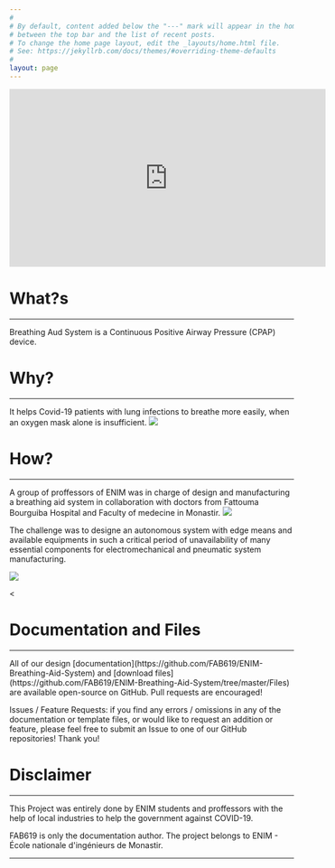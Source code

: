 ```yaml
---
#
# By default, content added below the "---" mark will appear in the home page
# between the top bar and the list of recent posts.
# To change the home page layout, edit the _layouts/home.html file.
# See: https://jekyllrb.com/docs/themes/#overriding-theme-defaults
#
layout: page
---
```


<iframe width="560" height="315" src="https://www.youtube.com/embed/TEMpHAH33gs" frameborder="0" allow="accelerometer; autoplay; encrypted-media; gyroscope; picture-in-picture" allowfullscreen></iframe>


# What?s
<hr />
Breathing Aud System is a Continuous Positive Airway Pressure (CPAP) device.




# Why?
<hr />
It helps Covid-19 patients with lung infections to breathe more easily, when an oxygen mask alone is insufficient.

<img src="/ENIM-Breathing-Aid-System/assets/Media/3.jpeg">


# How?
<hr />
A group of proffessors of ENIM was in charge of design and manufacturing a breathing aid system in collaboration with doctors from Fattouma Bourguiba Hospital and Faculty of medecine in Monastir.

<img src="/ENIM-Breathing-Aid-System/assets/Media/1.jpg">


The challenge was to designe an autonomous system with edge means and available equipments in such a critical period of unavailability of many essential components for electromechanical and pneumatic system manufacturing.


<img src="/ENIM-Breathing-Aid-System/assets/Media/2.jpg">



<

# Documentation and Files
<hr />
All of our design [documentation](https://github.com/FAB619/ENIM-Breathing-Aid-System) and [download files](https://github.com/FAB619/ENIM-Breathing-Aid-System/tree/master/Files) are available open-source on GitHub. Pull requests are encouraged!

Issues / Feature Requests: if you find any errors / omissions in any of the documentation or template files, or would like to request an addition or feature, please feel free to submit an Issue to one of our GitHub repositories! Thank you!




# Disclaimer
<hr />

This Project was entirely done by ENIM students and proffessors with the help of local industries to help the government against COVID-19.

FAB619 is only the documentation author. The project belongs to ENIM - École nationale d'ingénieurs de Monastir.




<hr />

